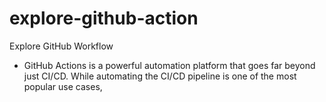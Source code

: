 # explore-github-action
Explore GitHub Workflow 

 - GitHub Actions is a powerful automation platform that goes far beyond just CI/CD. While automating the CI/CD pipeline is one of the most popular use cases,
